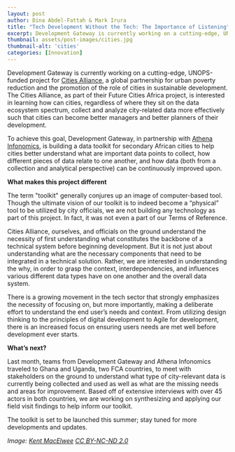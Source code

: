 ```yaml
---
layout: post
author: Dina Abdel-Fattah & Mark Irura
title: "Tech Development Without the Tech: The Importance of Listening"
excerpt: Development Gateway is currently working on a cutting-edge, UNOPS-funded project for Cities Alliance...
thumbnail: assets/post-images/cities.jpg
thumbnail-alt: 'cities'
categories: [Innovation]
---
```


Development Gateway is currently working on a cutting-edge, UNOPS-funded project for [Cities Alliance](http://www.citiesalliance.org/), a global partnership for urban poverty reduction and the promotion of the role of cities in sustainable development. The Cities Alliance, as part of their Future Cities Africa project, is interested in learning how can cities, regardless of where they sit on the data ecosystem spectrum, collect and analyze city-related data more effectively such that cities can become better managers and better planners of their development. 

To achieve this goal, Development Gateway, in partnership with [Athena Infonomics](http://www.athenainfonomics.in/), is building a data toolkit for secondary African cities to help cities better understand what are important data points to collect, how different pieces of data relate to one another, and how data (both from a collection and analytical perspective) can be continuously improved upon. 

**What makes this project different**

The term "toolkit" generally conjures up an image of computer-based tool. Though the ultimate vision of our toolkit is to indeed become a “physical” tool to be utilized by city officials, we are not building any technology as part of this project. In fact, it was not even a part of our Terms of Reference.

Cities Alliance, ourselves, and officials on the ground understand the necessity of first understanding what constitutes the backbone of a technical system before beginning development. But it is not just about understanding what are the necessary components that need to be integrated in a technical solution. Rather, we are interested in understanding the why, in order to grasp the context, interdependencies, and influences various different data types have on one another and the overall data system.

There is a growing movement in the tech sector that strongly emphasizes the necessity of focusing on, but more importantly, making a deliberate effort to understand the end user’s needs and context. From utilizing design thinking to the principles of digital development to Agile for development, there is an increased focus on ensuring users needs are met well before development ever starts.

**What’s next?**

Last month, teams from Development Gateway and Athena Infonomics traveled to Ghana and Uganda, two FCA countries, to meet with stakeholders on the ground to understand what type of city-relevant data is currently being collected and used as well as what are the missing needs and areas for improvement. Based off of extensive interviews with over 45 actors in both countries, we are working on synthesizing and applying our field visit findings to help inform our toolkit. 

The toolkit is set to be launched this summer; stay tuned for more developments and updates.

*Image: [Kent MacElwee](https://www.flickr.com/photos/kmacelwee/13774378603/) [CC BY-NC-ND 2.0](https://creativecommons.org/licenses/by-nc-nd/2.0/)*
